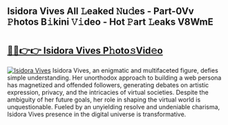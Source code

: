 ## Isidora Vives All 𝙻eaked 𝙽u𝚍es - Part-0Vv 𝙿hotos B𝚒kini 𝚅𝚒deo - Hot 𝙿art 𝙻eaks V8WmE

# <h2><a href="http://ld15u4e.urlbe.top/?page=Isidora+Vives">🔗🔗👉👉 Isidora Vives P𝚑oto𝚜Vid𝚎o</a></h2>

[![Isidora Vives](https://i.imgur.com/eBuTRDB.gif)](http://ld15u4e.urlbe.top/?page=Isidora+Vives)
Isidora Vives, an enigmatic and multifaceted figure, defies simple understanding. Her unorthodox approach to building a web persona has magnetized and offended followers, generating debates on artistic expression, privacy, and the intricacies of virtual societies. Despite the ambiguity of her future goals, her role in shaping the virtual world is unquestionable. Fueled by an unyielding resolve and undeniable charisma, Isidora Vives presence in the digital universe is transformative.
